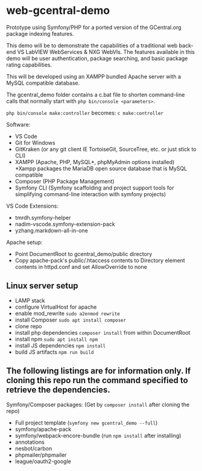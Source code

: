 # web-gcentral-demo
Prototype using Symfony/PHP for a ported version of the GCentral.org package indexing features.

This demo will be to demonstrate the capabilities of a traditional web back-end VS LabVIEW WebServices & NXG WebVIs. The features available in this demo will be user authentication, package searching, and basic package rating capabilities.

This will be developed using an XAMPP bundled Apache server with a MySQL compatible database.

The gcentral_demo folder contains a c.bat file to shorten command-line calls that normally start with `php bin/console <parameters>`.

`php bin/console make:controller` becomes:
`c make:controller`

Software:
 - VS Code
 - Git for Windows
 - GitKraken (or any git client IE TortoiseGit, SourceTree, etc. or just stick to CLI)
 - XAMPP (Apache, PHP, MySQL*, phpMyAdmin options installed) *Xampp packages the MariaDB open source database that is MySQL compatible
 - Composer (PHP Package Management)
 - Symfony CLI (Symfony scaffolding and project support tools for simplifying command-line interaction with symfony projects)

VS Code Extensions:
 - tmrdh.symfony-helper
 - nadim-vscode.symfony-extension-pack
 - yzhang.markdown-all-in-one

Apache setup:
 - Point DocumentRoot to gcentral_demo/public directory
 - Copy apache-pack's public/.htaccess contents to Directory element contents in httpd.conf and set AllowOverride to none

## Linux server setup
 - LAMP stack
 - configure VirtualHost for apache
 - enable mod_rewrite `sudo a2enmod rewrite`
 - install Composer `sudo apt install composer`
 - clone repo
 - install php dependencies `composer install` from within DocumentRoot
 - install npm `sudo apt install npm`
 - install JS dependencies `npm install`
 - build JS artifacts `npm run build`

## The following listings are for information only. If cloning this repo run the command specified to retrieve the dependencies.

Symfony/Composer packages: (Get by `composer install` after cloning the repo)
 - Full project template (`symfony new gcentral_demo --full`)
 - symfony/apache-pack
 - symfony/webpack-encore-bundle (run `npm install` after installing)
 - annotations
 - nesbot/carbon
 - phpmailer/phpmailer
 - league/oauth2-google

